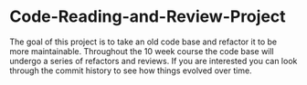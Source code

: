# Code-Reading-and-Review-Project

The goal of this project is to take an old code base and refactor it to be more maintainable. Throughout the 10 week course the code base will undergo a series of refactors and reviews. If you are interested you can look through the commit history to see how things evolved over time. 
